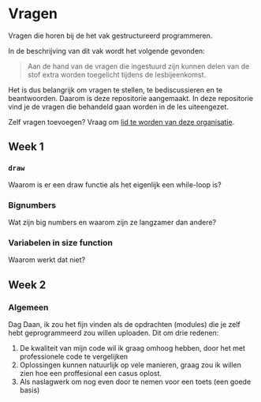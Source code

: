 # Vragen
Vragen die horen bij de het vak gestructureerd programmeren.

In de beschrijving van dit vak wordt het volgende gevonden:

> Aan de hand van de vragen die ingestuurd zijn kunnen delen van de stof extra worden toegelicht tijdens de lesbijeenkomst.

Het is dus belangrijk om vragen te stellen, te bediscussieren en te beantwoorden. Daarom is deze repositorie aangemaakt. In deze repositorie vind je de vragen die behandeld gaan worden in de les uiteengezet. 

Zelf vragen toevoegen? Vraag om [lid te worden van deze organisatie](https://github.com/seba-dt-2019/vragen/issues/new?title=Mag+ik+lid+worden&template=becoming_a_member.md).

## Week 1
### `draw`
Waarom is er een draw functie als het eigenlijk een while-loop is?

### Bignumbers
Wat zijn big numbers en waarom zijn ze langzamer dan andere?

### Variabelen in size function
Waarom werkt dat niet?


## Week 2
### Algemeen
Dag Daan, ik zou het fijn vinden als de opdrachten (modules) die je zelf hebt geprogrammeerd zou willen uploaden.
Dit om drie redenen:
1. De kwaliteit van mijn code wil ik graag omhoog hebben, door het met professionele code te vergelijken
2. Oplossingen kunnen natuurlijk op vele manieren, graag zou ik willen zien hoe een proffesional een casus oplost.
3. Als naslagwerk om nog even door te nemen voor een toets (een goede basis)


